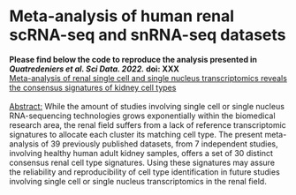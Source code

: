 # **Meta-analysis of human renal scRNA-seq and snRNA-seq datasets**
**Please find below the code to reproduce the analysis presented in _Quatredeniers et al. Sci Data. 2022._ doi: XXX**
<br />
[Meta-analysis of renal single cell and single nucleus transcriptomics reveals the consensus signatures of kidney cell types](https://github.com/MarceauQuatredeniers/Meta-analysis-of-renal-sc-sn-RNAseq) 
<br />
<br />
<ins>Abstract:</ins> While the amount of studies involving single cell or single nucleus RNA-sequencing technologies grows exponentially within the biomedical research area, the renal field suffers from a lack of reference transcriptomic signatures to allocate each cluster its matching cell type. The present meta-analysis of 39 previously published datasets, from 7 independent studies, involving healthy human adult kidney samples, offers a set of 30 distinct consensus renal cell type signatures. Using these signatures may assure the reliability and reproducibility of cell type identification in future studies involving single cell or single nucleus transcriptomics in the renal field.
